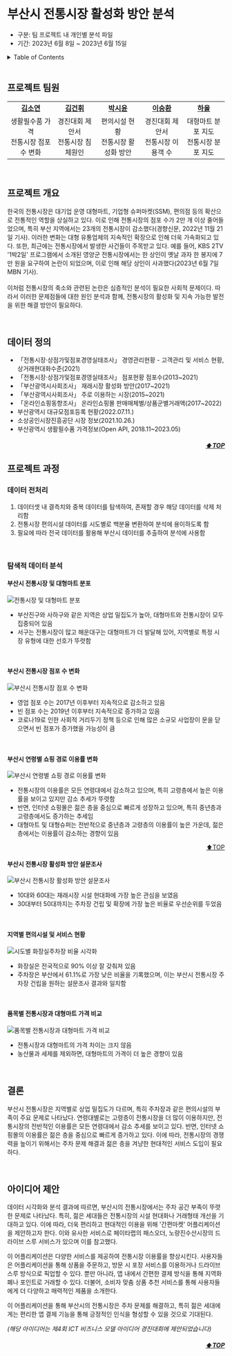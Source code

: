<a name="top"></a>

# 부산시 전통시장 활성화 방안 분석
- 구분: 팀 프로젝트 내 개인별 분석 파일
- 기간: 2023년 6월 8일 ~ 2023년 6월 15일

<details>
  <summary>Table of Contents</summary>
  
  1. [프로젝트 팀원](#프로젝트-팀원)
  2. [프로젝트 개요](#프로젝트-개요)
  3. [데이터 정의](#데이터-정의)
  4. [프로젝트 과정](#프로젝트-과정)
      + [데이터 전처리](#데이터-전처리)
      + [탐색적 데이터 분석](#탐색적-데이터-분석)
  5. [결론](#결론)
  5. [아이디어 제안](#아이디어-제안)

</details>
<br>

## 프로젝트 팀원

<table>
    <tr align="center">
        <td><a href="https://github.com/xx-Sommer-xx"><b>김소연</b></a></td>
        <td><a href="https://github.com/"><b>김건휘</b></a></td>
        <td><a href="https://github.com/s53uni"><b>박시윤</b></a></td>
        <td><a href="https://github.com/"><b>이승환</b></a></td>
        <td><a href="https://github.com/"><b>하율</b></a></td>
    </tr>
    <tr align="center">
        <td>생활필수품 가격<br>전통시장 점포 수 변화</td>
        <td>경진대회 제안서<br>전통시장 침체원인</td>
        <td>편의시설 현황<br>전통시장 활성화 방안</td>
        <td>경진대회 제안서<br>전통시장 이용객 수</td>
        <td>대형마트 분포 지도<br>전통시장 분포 지도</td>
    </tr>
</table>

<br>

## 프로젝트 개요

한국의 전통시장은 대기업 운영 대형마트, 기업형 슈퍼마켓(SSM), 편의점 등의 확산으로 전통적인 역할을 상실하고 있다. 
이로 인해 전통시장의 점포 수가 2만 개 이상 줄어들었으며, 특히 부산 지역에서는 23개의 전통시장이 감소했다(경향신문, 2022년 11월 21일 기사). 
이러한 변화는 대형 유통업체의 지속적인 확장으로 인해 더욱 가속화되고 있다.
또한, 최근에는 전통시장에서 발생한 사건들이 주목받고 있다. 
예를 들어, KBS 2TV '1박2일' 프로그램에서 소개된 영양군 전통시장에서는 한 상인이 옛날 과자 한 봉지에 7만 원을 요구하여 논란이 되었으며, 이로 인해 해당 상인이 사과했다(2023년 6월 7일 MBN 기사).
<br><br>
이처럼 전통시장의 축소와 관련된 논란은 심층적인 분석이 필요한 사회적 문제이다. 
따라서 이러한 문제점들에 대한 원인 분석과 함께, 전통시장의 활성화 및 지속 가능한 발전을 위한 해결 방안이 필요하다.

<br>

## 데이터 정의
- 「전통시장·상점가및점포경영실태조사」 경영관리현황 - 고객관리 및 서비스 현황, 상거래현대화수준(2021)
- 「전통시장·상점가및점포경영실태조사」 점포현황 점포수(2013~2021)
- 「부산광역시사회조사」 재래시장 활성화 방안(2017~2021)
- 「부산광역시사회조사」 주로 이용하는 시장(2015~2021)
- 「온라인쇼핑동향조사」 온라인쇼핑몰 판매매체별/상품군별거래액(2017~2022)
- 부산광역시 대규모점포등록 현황(2022.07.11.)
- 소상공인시장진흥공단 시장 정보(2021.10.26.)
- 부산광역시 생활필수품 가격정보(Open API, 2018.11~2023.05)

<h5 align="right"><a href="#top">⬆️TOP</a></h5>

## 프로젝트 과정
### 데이터 전처리
1. 데이터셋 내 결측치와 중복 데이터를 탐색하여, 존재할 경우 해당 데이터를 삭제 처리함
2. 전통시장 편의시설 데이터를 시도별로 백분율 변환하여 분석에 용이하도록 함
3. 필요에 따라 전국 데이터를 활용해 부산시 데이터를 추출하여 분석에 사용함

<br>

### 탐색적 데이터 분석
#### 부산시 전통시장 및 대형마트 분포
![전통시장 및 대형마트 분포](https://github.com/user-attachments/assets/58958d88-89a7-4d74-a1d5-9633800d5acc)
- 부산진구와 사하구와 같은 지역은 상업 밀집도가 높아, 대형마트와 전통시장이 모두 집중되어 있음
- 서구는 전통시장이 많고 해운대구는 대형마트가 더 발달해 있어, 지역별로 특정 시장 유형에 대한 선호가 뚜렷함

<br>

#### 부산시 전통시장 점포 수 변화
![부산시 전통시장 점포 수 변화](https://github.com/user-attachments/assets/0bfa313d-f0d8-4de3-9024-ec6e767775a4)
- 영업 점포 수는 2017년 이후부터 지속적으로 감소하고 있음
- 빈 점포 수는 2019년 이후부터 지속적으로 증가하고 있음
- 코로나19로 인한 사회적 거리두기 정책 등으로 인해 많은 소규모 사업장이 문을 닫으면서 빈 점포가 증가했을 가능성이 큼

<br>

#### 부산시 연령별 쇼핑 경로 이용률 변화
![부산시 연령별 쇼핑 경로 이용률 변화](https://github.com/user-attachments/assets/a147564e-85dc-4045-be06-a1247a0f4d43)
- 전통시장의 이용률은 모든 연령대에서 감소하고 있으며, 특히 고령층에서 높은 이용률을 보이고 있지만 감소 추세가 뚜렷함
- 반면, 인터넷 쇼핑몰은 젊은 층을 중심으로 빠르게 성장하고 있으며, 특히 중년층과 고령층에서도 증가하는 추세임
- 대형마트 및 대형슈퍼는 전반적으로 중년층과 고령층의 이용률이 높은 가운데, 젊은 층에서는 이용률이 감소하는 경향이 있음

<p align="right"><a href="#top">⬆️TOP</a></p>

#### 부산시 전통시장 활성화 방안 설문조사
![부산시 전통시장 활성화 방안 설문조사](https://github.com/user-attachments/assets/f3778b17-5595-48bc-80eb-4cd865302534)
- 10대와 60대는 재래시장 시설 현대화에 가장 높은 관심을 보였음
- 30대부터 50대까지는 주차장 건립 및 확장에 가장 높은 비율로 우선순위를 두었음

<br>

#### 지역별 편의시설 및 서비스 현황
![시도별 화장실주차장 비율 시각화](https://github.com/user-attachments/assets/5fea9d39-7710-4d26-82d9-1a53ea7a1bd8)
- 화장실은 전국적으로 90% 이상 잘 갖춰져 있음
- 주차장은 부산에서 61.1%로 가장 낮은 비율을 기록했으며, 이는 부산시 전통시장 주차장 건립을 원하는 설문조사 결과와 일치함

<br>

#### 품목별 전통시장과 대형마트 가격 비교
![품목별 전통시장과 대형마트 가격 비교](https://github.com/user-attachments/assets/78067ad4-c374-4172-88ed-7fa831d8208a)
- 전통시장과 대형마트의 가격 차이는 크지 않음
- 농산물과 세제를 제외하면, 대형마트의 가격이 더 높은 경향이 있음

<br>

## 결론
부산시 전통시장은 지역별로 상업 밀집도가 다르며, 특히 주차장과 같은 편의시설의 부족이 주요 문제로 나타났다.
연령대별로는 고령층이 전통시장을 더 많이 이용하지만, 전통시장의 전반적인 이용률은 모든 연령대에서 감소 추세를 보이고 있다.
반면, 인터넷 쇼핑몰의 이용률은 젊은 층을 중심으로 빠르게 증가하고 있다. 
이에 따라, 전통시장의 경쟁력을 높이기 위해서는 주차 문제 해결과 젊은 층을 겨냥한 현대적인 서비스 도입이 필요하다.

<br>

## 아이디어 제안

데이터 시각화와 분석 결과에 따르면, 부산시의 전통시장에서는 주차 공간 부족이 뚜렷한 문제로 나타났다. 특히, 젊은 세대들은 전통시장의 시설 현대화나 거래형태 개선을 기대하고 있다. 이에 따라, 더욱 편리하고 현대적인 이용을 위해 '간편마켓' 어플리케이션을 제안하고자 한다. 이와 유사한 서비스로 페이타랩의 패스오더, 노량진수산시장의 드라이브 스루 서비스가 있으며 이를 참고했다.<br>

이 어플리케이션은 다양한 서비스를 제공하여 전통시장 이용률을 향상시킨다. 사용자들은 어플리케이션을 통해 상품을 주문하고, 방문 시 포장 서비스를 이용하거나 드라이브 스루 방식으로 픽업할 수 있다. 뿐만 아니라, 앱 내에서 간편한 결제 방식을 통해 지역화폐나 포인트로 거래할 수 있다. 더불어, 소비자 맞춤 상품 추천 서비스를 통해 사용자들에게 더 다양하고 매력적인 제품을 소개한다.<br>

이 어플리케이션을 통해 부산시의 전통시장은 주차 문제를 해결하고, 특히 젊은 세대에게는 편리한 앱 결제 기능을 통해 긍정적인 인식을 형성할 수 있을 것으로 기대된다.<br>

_(해당 아이디어는 제4회 ICT 비즈니스 모델 아이디어 경진대회에 제안되었습니다)_

<h5 align="right"><a href="#top">⬆️TOP</a></h5>
